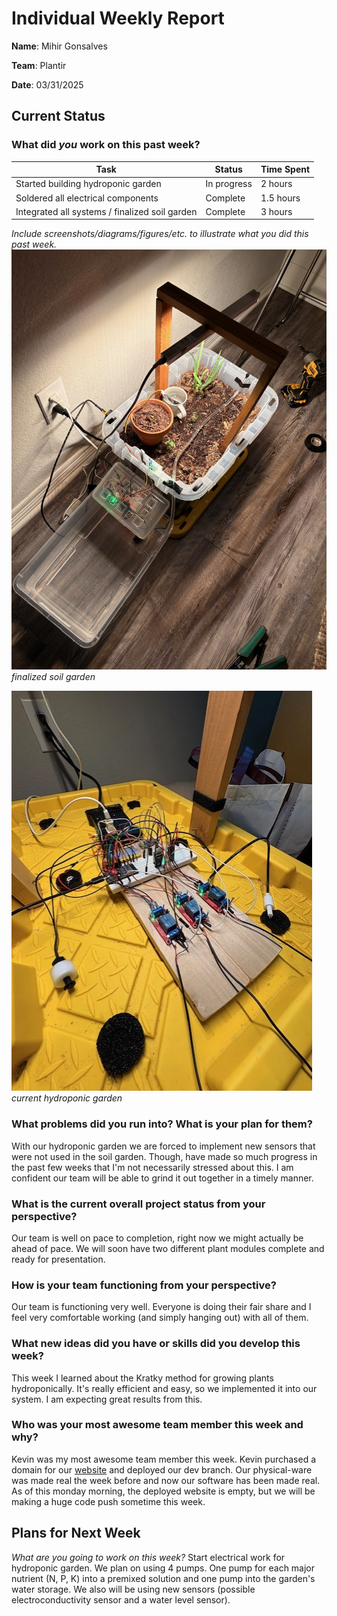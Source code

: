 # Individual Weekly Report

**Name**: Mihir Gonsalves

**Team**: Plantir

**Date**: 03/31/2025

## Current Status

### What did _you_ work on this past week?

| Task | Status | Time Spent | 
| ---- | ------ | ---------- |
|   Started building hydroponic garden   |    In progress    |      2 hours      |
|   Soldered all electrical components   |    Complete    |      1.5 hours      |
|   Integrated all systems / finalized soil garden   |    Complete    |      3 hours      |

*Include screenshots/diagrams/figures/etc. to illustrate what you did this past week.*
![soil garden](./assets/soil-fini.jpg)
*finalized soil garden*

![hydroponic garden](./assets/hydro.jpg)
*current hydroponic garden*

### What problems did you run into? What is your plan for them?
With our hydroponic garden we are forced to implement new sensors that were not used in the soil garden. Though, have made so much progress in the past few weeks that I'm not necessarily stressed about this. I am confident our team will be able to grind it out together in a timely manner.


### What is the current overall project status from your perspective? 
Our team is well on pace to completion, right now we might actually be ahead of pace. We will soon have two different plant modules complete and ready for presentation.


### How is your team functioning from your perspective?
Our team is functioning very well. Everyone is doing their fair share and I feel very comfortable working (and simply hanging out) with all of them. 


### What new ideas did you have or skills did you develop this week?
This week I learned about the Kratky method for growing plants hydroponically. It's really efficient and easy, so we implemented it into our system. I am expecting great results from this.


### Who was your most awesome team member this week and why?
Kevin was my most awesome team member this week. Kevin purchased a domain for our [website](https://planthub.academy/) and deployed our dev branch. Our physical-ware was made real the week before and now our software has been made real. As of this monday morning, the deployed website is empty, but we will be making a huge code push sometime this week.


## Plans for Next Week

*What are you going to work on this week?*
Start electrical work for hydroponic garden. We plan on using 4 pumps. One pump for each major nutrient (N, P, K) into a premixed solution and one pump into the garden's water storage. We also will be using new sensors (possible electroconductivity sensor and a water level sensor).


